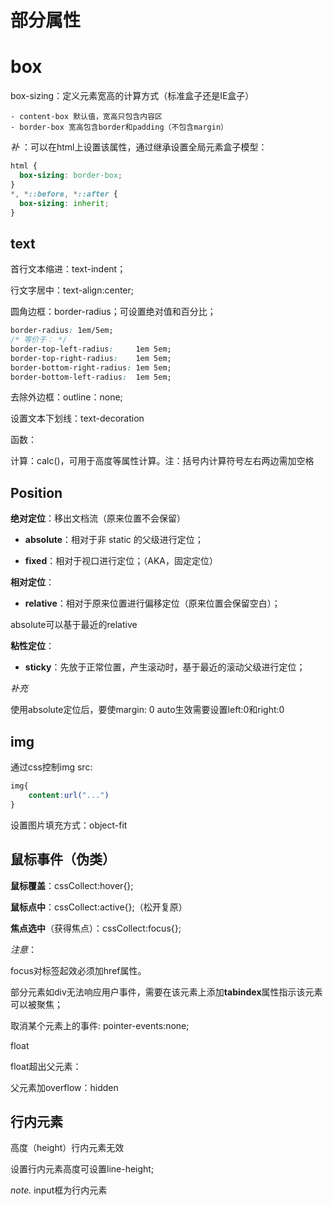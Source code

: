 # 部分属性

# box

box-sizing：定义元素宽高的计算方式（标准盒子还是IE盒子）

    - content-box 默认值，宽高只包含内容区
    - border-box 宽高包含border和padding（不包含margin）

*补* ：可以在html上设置该属性，通过继承设置全局元素盒子模型：

```css
html {
  box-sizing: border-box;
}
*, *::before, *::after {
  box-sizing: inherit;
}
```





## text

首行文本缩进：text-indent；

行文字居中：text-align:center;

圆角边框：border-radius；可设置绝对值和百分比；

```css
border-radius: 1em/5em;
/* 等价于： */
border-top-left-radius:     1em 5em;
border-top-right-radius:    1em 5em;
border-bottom-right-radius: 1em 5em;
border-bottom-left-radius:  1em 5em;
```

去除外边框：outline：none;

设置文本下划线：text-decoration



函数：

计算：calc()，可用于高度等属性计算。注：括号内计算符号左右两边需加空格



## Position

**绝对定位**：移出文档流（原来位置不会保留）

- **absolute**：相对于非 static 的父级进行定位；

- **fixed**：相对于视口进行定位；（AKA，固定定位）

**相对定位**：

- **relative**：相对于原来位置进行偏移定位（原来位置会保留空白）；

absolute可以基于最近的relative

**粘性定位**：

- **sticky**：先放于正常位置，产生滚动时，基于最近的滚动父级进行定位；



*补充*

使用absolute定位后，要使margin: 0 auto生效需要设置left:0和right:0



## img

通过css控制img src:

```css
img{
    content:url("...")
}
```

设置图片填充方式：object-fit



## 鼠标事件（伪类）

**鼠标覆盖**：cssCollect:hover{};

**鼠标点中**：cssCollect:active{};（松开复原）

**焦点选中**（获得焦点）：cssCollect:focus{};

*注意*：

focus对<a>标签起效必须加href属性。

部分元素如div无法响应用户事件，需要在该元素上添加**tabindex**属性指示该元素可以被聚焦；

取消某个元素上的事件: pointer-events:none; 

float

float超出父元素：

父元素加overflow：hidden



## 行内元素

高度（height）行内元素无效

设置行内元素高度可设置line-height;



*note.* input框为行内元素
